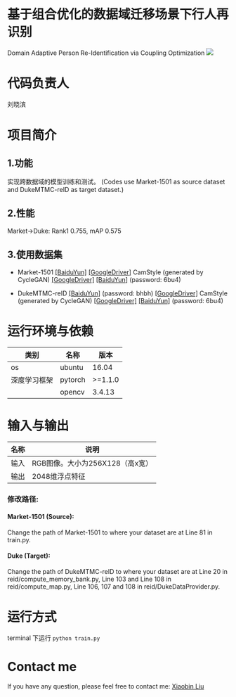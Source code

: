 # 基于组合优化的数据域迁移场景下行人再识别
Domain Adaptive Person Re-Identification via Coupling Optimization
![](https://git.pcl.ac.cn/pkuvmc/DIM_GLO/media/branch/master/intro.jpg)

# 代码负责人
刘晓滨
# 项目简介
## 1.功能
实现跨数据域的模型训练和测试。 (Codes use Market-1501 as source dataset and DukeMTMC-reID as target dataset.)
## 2.性能
Market->Duke: Rank1 0.755, mAP 0.575
## 3.使用数据集

   - Market-1501 [[BaiduYun]](http://pan.baidu.com/s/1ntIi2Op) [[GoogleDriver]](https://drive.google.com/file/d/0B8-rUzbwVRk0c054eEozWG9COHM/view?usp=sharing) CamStyle (generated by CycleGAN) [[GoogleDriver]](https://drive.google.com/open?id=1klY3nBS2sD4pxcyUbSlhtfTk9ButMNW1) [[BaiduYun]](https://pan.baidu.com/s/1NHv1UfI9bKo1XrDx8g70ow) (password: 6bu4)
   
   - DukeMTMC-reID [[BaiduYun]](https://pan.baidu.com/s/1jS0XM7Var5nQGcbf9xUztw) (password: bhbh) [[GoogleDriver]](https://drive.google.com/open?id=1jjE85dRCMOgRtvJ5RQV9-Afs-2_5dY3O) CamStyle (generated by CycleGAN) [[GoogleDriver]](https://drive.google.com/open?id=1tNc-7C3mpSFa_xOti2PmUVXTEiqmJlUI) [[BaiduYun]](https://pan.baidu.com/s/1NHv1UfI9bKo1XrDx8g70ow) (password: 6bu4)
# 运行环境与依赖
|类别|名称|版本|
|-----|-----|-----|
|os|ubuntu|16.04|
|深度学习框架|pytorch|>=1.1.0|
||opencv|3.4.13|

# 输入与输出
|名称|说明|
|-----|-----|
|输入|RGB图像。大小为256X128（高x宽）|
|输出|2048维浮点特征|

### 修改路径:
#### Market-1501 (Source):
Change the path of Market-1501 to where your dataset are at Line 81 in train.py.


#### Duke (Target):
Change the path of DukeMTMC-reID to where your dataset are at Line 20 in reid/compute_memory_bank.py, Line 103 and Line 108 in reid/compute_map.py, Line 106, 107 and 108 in reid/DukeDataProvider.py.

# 运行方式
terminal 下运行 ``` python train.py ``` 


# Contact me

If you have any question, please feel free to contact me: [Xiaobin Liu](http://liu-xb.github.io)
 